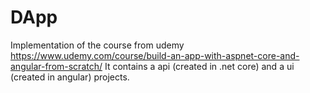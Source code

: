 # DApp
Implementation of the course from udemy https://www.udemy.com/course/build-an-app-with-aspnet-core-and-angular-from-scratch/
It contains a api (created in .net core) and a ui (created in angular) projects.
